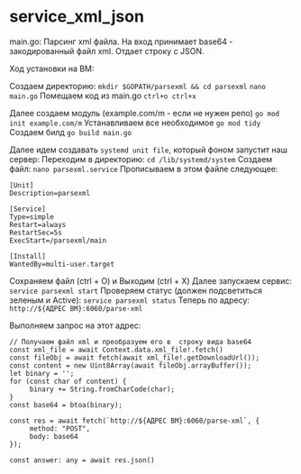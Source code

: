 # service_xml_json
main.go:
Парсинг xml файла.
На вход принимает base64 - закодированный файл xml. Отдает строку с JSON.

Ход установки на ВМ:

Создаем директорию:
`mkdir $GOPATH/parsexml && cd parsexml`
`nano main.go`
Помещаем код из main.go
`ctrl+o ctrl+x`

Далее создаем модуль (example.com/m - если не нужен репо)
`go mod init example.com/m`
Устанавливаем все необходимое
`go mod tidy`
Создаем билд
`go build main.go`

Далее идем создавать `systemd unit file`, который фоном запустит наш сервер:
Переходим в директорию: `cd /lib/systemd/system`
Создаем файл: `nano parsexml.service`
Прописываем в этом файле следующее:
```
[Unit]
Description=parsexml

[Service]
Type=simple
Restart=always
RestartSec=5s
ExecStart=/parsexml/main

[Install]
WantedBy=multi-user.target
```
Сохраняем файл (ctrl + O) и Выходим (ctrl + X)
Далее запускаем сервис: `service parsexml start`
Проверяем статус (должен подсветиться зеленым и Active): `service parsexml status`
Теперь по адресу: `http://${АДРЕС ВМ}:6060/parse-xml`

Выполняем запрос на этот адрес:
```
// Получаем файл xml и преобразуем его в  строку вида base64
const xml_file = await Context.data.xml_file!.fetch()                        
const fileObj = await fetch(await xml_file!.getDownloadUrl());
const content = new Uint8Array(await fileObj.arrayBuffer());
let binary = '';
for (const char of content) {
     binary += String.fromCharCode(char);
}
const base64 = btoa(binary);

const res = await fetch(`http://${АДРЕС ВМ}:6060/parse-xml`, {
     method: "POST",
     body: base64
});

const answer: any = await res.json()
```
